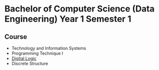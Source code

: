 # Bachelor of Computer Science (Data Engineering) Year 1 Semester 1
## Course
- Technology and Information Systems
- Programming Technique I
- [Digital Logic](https://github.com/Yuylam/semester-1/tree/1a4f2ba4c86a2673fb2557cfb4f6d738832c92be/digital-logic)
- Discrete Structure
